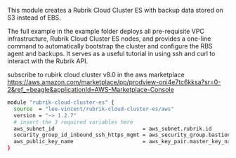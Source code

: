 This module creates a Rubrik Cloud Cluster ES with backup data stored on S3 instead of EBS.

The full example in the example folder deploys all pre-requisite VPC infrastructure, Rubrik Cloud Cluster ES nodes, and
provides a one-line command to automatically bootstrap the cluster and configure the RBS agent and backups. It serves
as a useful tutorial in using ssh and curl to interact with the Rubrik API.

subscribe to rubirk cloud cluster v8.0 in the aws marketplace
https://aws.amazon.com/marketplace/pp/prodview-oni4e7tc6kksa?sr=0-2&ref_=beagle&applicationId=AWS-Marketplace-Console

```sh
module "rubrik-cloud-cluster-es" {
  source  = "lee-vincent/rubrik-cloud-cluster-es/aws"
  version = "~> 1.2.7"
  # insert the 3 required variables here
  aws_subnet_id                            = aws_subnet.rubrik.id
  security_group_id_inbound_ssh_https_mgmt = aws_security_group.bastion.id
  aws_public_key_name                      = aws_key_pair.master_key_name
}
```